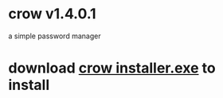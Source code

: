 # crow v1.4.0.1
a simple password manager



# download [crow installer.exe](https://github.com/lizardwine/crow/raw/main/crow%20installer.exe) to install

